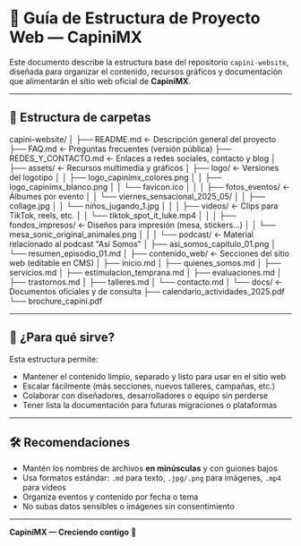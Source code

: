 # 📁 Guía de Estructura de Proyecto Web — CapiniMX

Este documento describe la estructura base del repositorio `capini-website`, diseñada para organizar el contenido, recursos gráficos y documentación que alimentarán el sitio web oficial de **CapiniMX**.

---

## 📂 Estructura de carpetas

capini-website/
│
├── README.md ← Descripción general del proyecto
├── FAQ.md ← Preguntas frecuentes (versión pública)
├── REDES_Y_CONTACTO.md ← Enlaces a redes sociales, contacto y blog
│
├── assets/ ← Recursos multimedia y gráficos
│ ├── logo/ ← Versiones del logotipo
│ │ ├── logo_capinimx_colores.png
│ │ ├── logo_capinimx_blanco.png
│ │ └── favicon.ico
│ │
│ ├── fotos_eventos/ ← Álbumes por evento
│ │ └── viernes_sensacional_2025_05/
│ │ ├── collage.jpg
│ │ └── niños_jugando_1.jpg
│ │
│ ├── videos/ ← Clips para TikTok, reels, etc.
│ │ └── tiktok_spot_it_luke.mp4
│ │
│ ├── fondos_impresos/ ← Diseños para impresión (mesa, stickers...)
│ │ └── mesa_sonic_original_animales.png
│ │
│ └── podcast/ ← Material relacionado al podcast "Así Somos"
│ ├── asi_somos_capitulo_01.png
│ └── resumen_episodio_01.md
│
├── contenido_web/ ← Secciones del sitio web (editable en CMS)
│ ├── inicio.md
│ ├── quienes_somos.md
│ ├── servicios.md
│ ├── estimulacion_temprana.md
│ ├── evaluaciones.md
│ ├── trastornos.md
│ ├── talleres.md
│ └── contacto.md
│
└── docs/ ← Documentos oficiales y de consulta
├── calendario_actividades_2025.pdf
└── brochure_capini.pdf


---

## 🧠 ¿Para qué sirve?

Esta estructura permite:

- Mantener el contenido limpio, separado y listo para usar en el sitio web
- Escalar fácilmente (más secciones, nuevos talleres, campañas, etc.)
- Colaborar con diseñadores, desarrolladores o equipo sin perderse
- Tener lista la documentación para futuras migraciones o plataformas

---

## 🛠️ Recomendaciones

- Mantén los nombres de archivos **en minúsculas** y con guiones bajos
- Usa formatos estándar: `.md` para texto, `.jpg/.png` para imágenes, `.mp4` para videos
- Organiza eventos y contenido por fecha o tema
- No subas datos sensibles o imágenes sin consentimiento

---

**CapiniMX — Creciendo contigo** 💙
